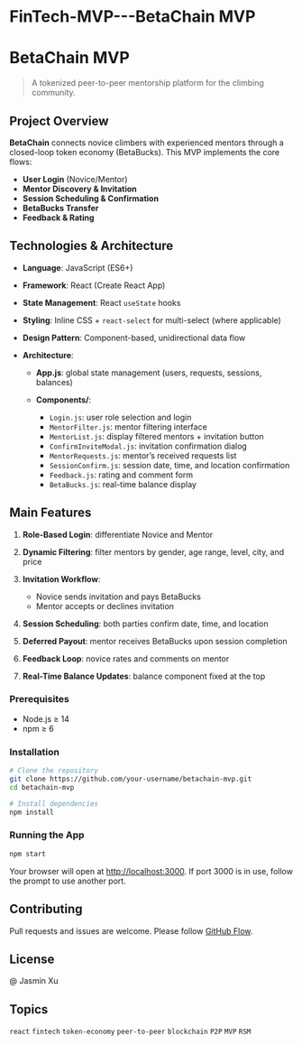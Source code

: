 # FinTech-MVP---BetaChain MVP
# BetaChain MVP

> A tokenized peer-to-peer mentorship platform for the climbing community.

## Project Overview

**BetaChain** connects novice climbers with experienced mentors through a closed-loop token economy (BetaBucks).
This MVP implements the core flows:

* **User Login** (Novice/Mentor)
* **Mentor Discovery & Invitation**
* **Session Scheduling & Confirmation**
* **BetaBucks Transfer**
* **Feedback & Rating**

## Technologies & Architecture

* **Language**: JavaScript (ES6+)
* **Framework**: React (Create React App)
* **State Management**: React `useState` hooks
* **Styling**: Inline CSS + `react-select` for multi-select (where applicable)
* **Design Pattern**: Component-based, unidirectional data flow
* **Architecture**:

  * **App.js**: global state management (users, requests, sessions, balances)
  * **Components/**:

    * `Login.js`: user role selection and login
    * `MentorFilter.js`: mentor filtering interface
    * `MentorList.js`: display filtered mentors + invitation button
    * `ConfirmInviteModal.js`: invitation confirmation dialog
    * `MentorRequests.js`: mentor’s received requests list
    * `SessionConfirm.js`: session date, time, and location confirmation
    * `Feedback.js`: rating and comment form
    * `BetaBucks.js`: real-time balance display

## Main Features

1. **Role-Based Login**: differentiate Novice and Mentor
2. **Dynamic Filtering**: filter mentors by gender, age range, level, city, and price
3. **Invitation Workflow**:

   * Novice sends invitation and pays BetaBucks
   * Mentor accepts or declines invitation
4. **Session Scheduling**: both parties confirm date, time, and location
5. **Deferred Payout**: mentor receives BetaBucks upon session completion
6. **Feedback Loop**: novice rates and comments on mentor
7. **Real-Time Balance Updates**: balance component fixed at the top


### Prerequisites

* Node.js ≥ 14
* npm ≥ 6

### Installation

```bash
# Clone the repository
git clone https://github.com/your-username/betachain-mvp.git
cd betachain-mvp

# Install dependencies
npm install
```

### Running the App

```bash
npm start
```

Your browser will open at [http://localhost:3000](http://localhost:3000). If port 3000 is in use, follow the prompt to use another port.


##  Contributing

Pull requests and issues are welcome. Please follow [GitHub Flow](https://guides.github.com/introduction/flow/).

##  License

@ Jasmin Xu

##  Topics

`react` `fintech` `token-economy` `peer-to-peer` `blockchain` `P2P` `MVP` `RSM`
